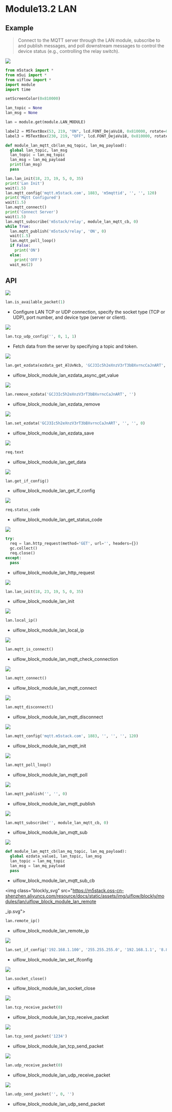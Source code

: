 # Module13.2 LAN

## Example

> Connect to the MQTT server through the LAN module, subscribe to and publish messages, and poll downstream messages to control the device status (e.g., controlling the relay switch).

<img class="blockly_svg" src="https://m5stack.oss-cn-shenzhen.aliyuncs.com/resource/docs/static/assets/img/uiflow/blockly/modules/lan/uiflow_block_lan_demo.svg">

```python
from m5stack import *
from m5ui import *
from uiflow import *
import module
import time

setScreenColor(0x810000)

lan_topic = None
lan_msg = None

lan = module.get(module.LAN_MODULE)

label2 = M5TextBox(53, 219, "ON", lcd.FONT_DejaVu18, 0x810000, rotate=0)
label3 = M5TextBox(230, 219, "OFF", lcd.FONT_DejaVu18, 0x810000, rotate=0)

def module_lan_mqtt_cb(lan_mq_topic, lan_mq_payload):
  global lan_topic, lan_msg
  lan_topic = lan_mq_topic
  lan_msg = lan_mq_payload
  print(lan_msg)
  pass

lan.lan_init(18, 23, 19, 5, 0, 35)
print('Lan Init')
wait(1.5)
lan.mqtt_config('mqtt.m5stack.com', 1883, 'm5mqttid', '', '', 120)
print('Mqtt Configured')
wait(1.5)
lan.mqtt_connect()
print('Connect Server')
wait(1.5)
lan.mqtt_subscribe('m5stack/relay', module_lan_mqtt_cb, 0)
while True:
  lan.mqtt_publish('m5stack/relay', 'ON', 0)
  wait(1.5)
  lan.mqtt_poll_loop()
  if False:
    print('ON')
  else:
    print('OFF')
  wait_ms(2)
```

## API

<img class="blockly_svg" src="https://m5stack.oss-cn-shenzhen.aliyuncs.com/resource/docs/static/assets/img/uiflow/blockly/modules/lan/uiflow_block_module_lan_available_packet.svg">

```python
lan.is_available_packet(1)
```

- Configure LAN TCP or UDP connection, specify the socket type (TCP or UDP), port number, and device type (server or client).

<img class="blockly_svg" src="https://m5stack.oss-cn-shenzhen.aliyuncs.com/resource/docs/static/assets/img/uiflow/blockly/modules/lan/uiflow_block_module_lan_config.svg">

```python
lan.tcp_udp_config('', 0, 1, 1)
```

- Fetch data from the server by specifying a topic and token.

<img class="blockly_svg" src="https://m5stack.oss-cn-shenzhen.aliyuncs.com/resource/docs/static/assets/img/uiflow/blockly/modules/lan/uiflow_block_module_lan_ezdata_async_get_value.svg">

```python
lan.get_ezdata(ezdata_get_AlUvNcb, 'GCJ3Ic5h2eXnzV3rT3bBXvrncCaJnART', '')
```

- uiflow_block_module_lan_ezdata_async_get_value

<img class="blockly_svg" src="https://m5stack.oss-cn-shenzhen.aliyuncs.com/resource/docs/static/assets/img/uiflow/blockly/modules/lan/uiflow_block_module_lan_ezdata_remove.svg">

```python
lan.remove_ezdata('GCJ3Ic5h2eXnzV3rT3bBXvrncCaJnART', '')
```

- uiflow_block_module_lan_ezdata_remove

<img class="blockly_svg" src="https://m5stack.oss-cn-shenzhen.aliyuncs.com/resource/docs/static/assets/img/uiflow/blockly/modules/lan/uiflow_block_module_lan_ezdata_save.svg">

```python
lan.set_ezdata('GCJ3Ic5h2eXnzV3rT3bBXvrncCaJnART', '', '', 0)
```

- uiflow_block_module_lan_ezdata_save

<img class="blockly_svg" src="https://m5stack.oss-cn-shenzhen.aliyuncs.com/resource/docs/static/assets/img/uiflow/blockly/modules/lan/uiflow_block_module_lan_get_data.svg">

```python
req.text
```

- uiflow_block_module_lan_get_data

<img class="blockly_svg" src="https://m5stack.oss-cn-shenzhen.aliyuncs.com/resource/docs/static/assets/img/uiflow/blockly/modules/lan/uiflow_block_module_lan_get_if_config.svg">

```python
lan.get_if_config()
```

- uiflow_block_module_lan_get_if_config

<img class="blockly_svg" src="https://m5stack.oss-cn-shenzhen.aliyuncs.com/resource/docs/static/assets/img/uiflow/blockly/modules/lan/uiflow_block_module_lan_get_status_code.svg">

```python
req.status_code
```

- uiflow_block_module_lan_get_status_code

<img class="blockly_svg" src="https://m5stack.oss-cn-shenzhen.aliyuncs.com/resource/docs/static/assets/img/uiflow/blockly/modules/lan/uiflow_block_module_lan_http_request.svg">

```python
try:
  req = lan.http_request(method='GET', url='', headers={})
  gc.collect()
  req.close()
except:
  pass
```

- uiflow_block_module_lan_http_request

<img class="blockly_svg" src="https://m5stack.oss-cn-shenzhen.aliyuncs.com/resource/docs/static/assets/img/uiflow/blockly/modules/lan/uiflow_block_module_lan_init.svg">

```python
lan.lan_init(18, 23, 19, 5, 0, 35)
```

- uiflow_block_module_lan_init

<img class="blockly_svg" src="https://m5stack.oss-cn-shenzhen.aliyuncs.com/resource/docs/static/assets/img/uiflow/blockly/modules/lan/uiflow_block_module_lan_local_ip.svg">

```python
lan.local_ip()
```

- uiflow_block_module_lan_local_ip

<img class="blockly_svg" src="https://m5stack.oss-cn-shenzhen.aliyuncs.com/resource/docs/static/assets/img/uiflow/blockly/modules/lan/uiflow_block_module_lan_mqtt_check_connection.svg">

```python
lan.mqtt_is_connect()
```

- uiflow_block_module_lan_mqtt_check_connection

<img class="blockly_svg" src="https://m5stack.oss-cn-shenzhen.aliyuncs.com/resource/docs/static/assets/img/uiflow/blockly/modules/lan/uiflow_block_module_lan_mqtt_connect.svg">

```python
lan.mqtt_connect()
```

- uiflow_block_module_lan_mqtt_connect

<img class="blockly_svg" src="https://m5stack.oss-cn-shenzhen.aliyuncs.com/resource/docs/static/assets/img/uiflow/blockly/modules/lan/uiflow_block_module_lan_mqtt_disconnect.svg">

```python
lan.mqtt_disconnect()
```

- uiflow_block_module_lan_mqtt_disconnect

<img class="blockly_svg" src="https://m5stack.oss-cn-shenzhen.aliyuncs.com/resource/docs/static/assets/img/uiflow/blockly/modules/lan/uiflow_block_module_lan_mqtt_init.svg">

```python
lan.mqtt_config('mqtt.m5stack.com', 1883, '', '', '', 120)
```

- uiflow_block_module_lan_mqtt_init

<img class="blockly_svg" src="https://m5stack.oss-cn-shenzhen.aliyuncs.com/resource/docs/static/assets/img/uiflow/blockly/modules/lan/uiflow_block_module_lan_mqtt_poll.svg">

```python
lan.mqtt_poll_loop()
```

- uiflow_block_module_lan_mqtt_poll

<img class="blockly_svg" src="https://m5stack.oss-cn-shenzhen.aliyuncs.com/resource/docs/static/assets/img/uiflow/blockly/modules/lan/uiflow_block_module_lan_mqtt_publish.svg">

```python
lan.mqtt_publish('', '', 0)
```

- uiflow_block_module_lan_mqtt_publish

<img class="blockly_svg" src="https://m5stack.oss-cn-shenzhen.aliyuncs.com/resource/docs/static/assets/img/uiflow/blockly/modules/lan/uiflow_block_module_lan_mqtt_sub.svg">

```python
lan.mqtt_subscribe('', module_lan_mqtt_cb, 0)
```

- uiflow_block_module_lan_mqtt_sub

<img class="blockly_svg" src="https://m5stack.oss-cn-shenzhen.aliyuncs.com/resource/docs/static/assets/img/uiflow/blockly/modules/lan/uiflow_block_module_lan_mqtt_sub_cb.svg">

```python
def module_lan_mqtt_cb(lan_mq_topic, lan_mq_payload):
  global ezdata_value1, lan_topic, lan_msg
  lan_topic = lan_mq_topic
  lan_msg = lan_mq_payload
  pass
```

- uiflow_block_module_lan_mqtt_sub_cb

<img class="blockly_svg" src="https://m5stack.oss-cn-shenzhen.aliyuncs.com/resource/docs/static/assets/img/uiflow/blockly/modules/lan/uiflow_block_module_lan_remote

_ip.svg">

```python
lan.remote_ip()
```

- uiflow_block_module_lan_remote_ip

<img class="blockly_svg" src="https://m5stack.oss-cn-shenzhen.aliyuncs.com/resource/docs/static/assets/img/uiflow/blockly/modules/lan/uiflow_block_module_lan_set_ifconfig.svg">

```python
lan.set_if_config('192.168.1.100', '255.255.255.0', '192.168.1.1', '8.8.8.8')
```

- uiflow_block_module_lan_set_ifconfig

<img class="blockly_svg" src="https://m5stack.oss-cn-shenzhen.aliyuncs.com/resource/docs/static/assets/img/uiflow/blockly/modules/lan/uiflow_block_module_lan_socket_close.svg">

```python
lan.socket_close()
```

- uiflow_block_module_lan_socket_close

<img class="blockly_svg" src="https://m5stack.oss-cn-shenzhen.aliyuncs.com/resource/docs/static/assets/img/uiflow/blockly/modules/lan/uiflow_block_module_lan_tcp_receive_packet.svg">

```python
lan.tcp_receive_packet(0)
```

- uiflow_block_module_lan_tcp_receive_packet

<img class="blockly_svg" src="https://m5stack.oss-cn-shenzhen.aliyuncs.com/resource/docs/static/assets/img/uiflow/blockly/modules/lan/uiflow_block_module_lan_tcp_send_packet.svg">

```python
lan.tcp_send_packet('1234')
```

- uiflow_block_module_lan_tcp_send_packet

<img class="blockly_svg" src="https://m5stack.oss-cn-shenzhen.aliyuncs.com/resource/docs/static/assets/img/uiflow/blockly/modules/lan/uiflow_block_module_lan_udp_receive_packet.svg">

```python
lan.udp_receive_packet(0)
```

- uiflow_block_module_lan_udp_receive_packet

<img class="blockly_svg" src="https://m5stack.oss-cn-shenzhen.aliyuncs.com/resource/docs/static/assets/img/uiflow/blockly/modules/lan/uiflow_block_module_lan_udp_send_packet.svg">

```python
lan.udp_send_packet('', 0, '')
```

- uiflow_block_module_lan_udp_send_packet
